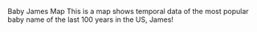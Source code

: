 Baby James Map
This is a map shows temporal data of the most popular baby name of the last 100 years in the US, James!
